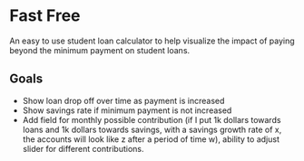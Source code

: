# Fast Free

An easy to use student loan calculator to help visualize the impact of paying beyond the minimum payment on student loans.

## Goals

- Show loan drop off over time as payment is increased
- Show savings rate if minimum payment is not increased
- Add field for monthly possible contribution (if I put 1k dollars towards loans and 1k dollars towards savings, with a savings growth rate of x, the accounts will look like z after a period of time w), ability to adjust slider for different contributions.
 
